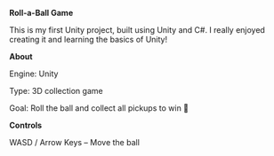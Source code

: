 **Roll-a-Ball Game**

This is my first Unity project, built using Unity and C#. I really enjoyed creating it and learning the basics of Unity!

**About**

Engine: Unity

Type: 3D collection game

Goal: Roll the ball and collect all pickups to win 🎉

**Controls**

WASD / Arrow Keys – Move the ball
